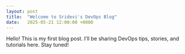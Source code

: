 ```yaml
---
layout: post
title:  "Welcome to Sridevi's DevOps Blog"
date:   2025-05-21 12:00:00 +0000
---
```


Hello! This is my first blog post. 
I’ll be sharing DevOps tips, stories, and tutorials here. Stay tuned!
